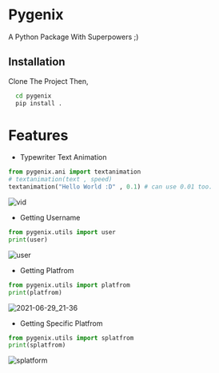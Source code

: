 
# Pygenix

A Python Package With Superpowers ;)

## Installation 

Clone The Project Then,

```bash 
  cd pygenix
  pip install .
```

# Features

-  Typewriter Text Animation

```python
from pygenix.ani import textanimation
# textanimation(text , speed)
textanimation("Hello World :D" , 0.1) # can use 0.01 too.
```
![vid](https://user-images.githubusercontent.com/73960425/123828271-f6ee7100-d91e-11eb-9c1f-a3997b59ca31.gif)

-  Getting Username

```python
from pygenix.utils import user
print(user)
```
![user](https://user-images.githubusercontent.com/73960425/123831260-c5c37000-d921-11eb-93ea-bc9eb52d413b.png)

-  Getting Platfrom
```python
from pygenix.utils import platfrom
print(platfrom)
```
![2021-06-29_21-36](https://user-images.githubusercontent.com/73960425/123831554-13d87380-d922-11eb-9222-8bde9750abe9.png)

-  Getting Specific Platfrom
```python
from pygenix.utils import splatfrom
print(splatfrom)
```
![splatform](https://user-images.githubusercontent.com/73960425/123831819-54d08800-d922-11eb-928f-edeb611c97c3.png)

